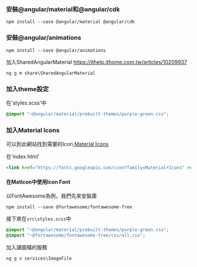 ### 安裝@angular/material和@angular/cdk

```
npm install --save @angular/material @angular/cdk
```

### 安裝@angular/animations

```
npm install --save @angular/animations
```
加入SharedAngularMaterial <https://ithelp.ithome.com.tw/articles/10209937>

```
ng g m share\SharedAngularMaterial
```
### 加入theme設定

在'styles.scss'中

```scss
@import "~@angular/material/prebuilt-themes/purple-green.css";
```

### 加入Material Icons

可以到此網站找到需要的Icon,[Material Icons](https://material.io/icons/)

在'index.html'

```html
<link href="https://fonts.googleapis.com/icon?family=Material+Icons" rel="stylesheet">
```
#### 在MatIcon中使用Icon Font

以FontAwesome為例，我們先來安裝庫

```
npm install --save @fortawesome/fontawesome-free
```

接下來在`src\styles.scss`中

```scss
@import "~@angular/material/prebuilt-themes/purple-green.css";
@import "~@fortawesome/fontawesome-free/css/all.css";
```

加入讀圖檔的服務

```
ng g s services\ImageFile
```